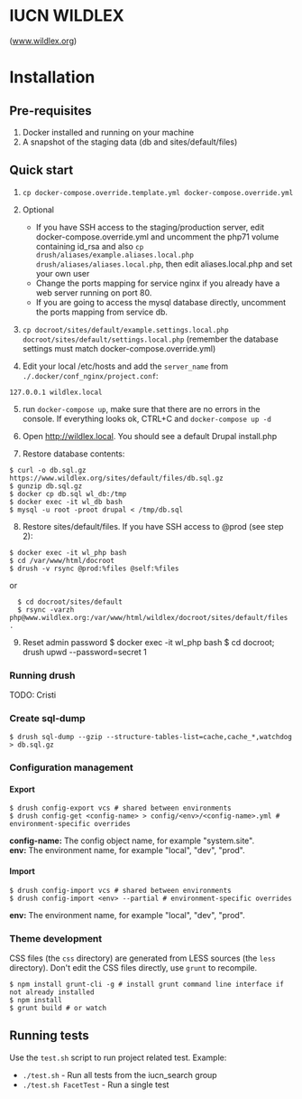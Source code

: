 # IUCN WILDLEX 

(www.wildlex.org)

# Installation

## Pre-requisites

1. Docker installed and running on your machine
2. A snapshot of the staging data (db and sites/default/files)

## Quick start

1. `cp docker-compose.override.template.yml docker-compose.override.yml`
2. Optional
   * If you have SSH access to the staging/production server, edit docker-compose.override.yml and uncomment the php71 volume containing id_rsa and also `cp drush/aliases/example.aliases.local.php drush/aliases/aliases.local.php`, then edit aliases.local.php and set your own user
   * Change the ports mapping for service nginx if you already have a web server running on port 80.
   * If you are going to access the mysql database directly, uncomment the ports mapping from service db.

3. `cp docroot/sites/default/example.settings.local.php docroot/sites/default/settings.local.php`
(remember the database settings must match docker-compose.override.yml)

4. Edit your local /etc/hosts and add the `server_name` from `./.docker/conf_nginx/project.conf`:

```
127.0.0.1 wildlex.local
```

5. run `docker-compose up`, make sure that there are no errors in the console. If everything looks ok, CTRL+C and `docker-compose up -d`

6. Open http://wildlex.local. You should see a default Drupal install.php

7. Restore database contents:

```
$ curl -o db.sql.gz https://www.wildlex.org/sites/default/files/db.sql.gz
$ gunzip db.sql.gz
$ docker cp db.sql wl_db:/tmp
$ docker exec -it wl_db bash
$ mysql -u root -proot drupal < /tmp/db.sql
```

8. Restore sites/default/files. If you have SSH access to @prod (see step 2):

```
$ docker exec -it wl_php bash
$ cd /var/www/html/docroot
$ drush -v rsync @prod:%files @self:%files
```

or 

```
  $ cd docroot/sites/default
  $ rsync -varzh php@www.wildlex.org:/var/www/html/wildlex/docroot/sites/default/files .
```

9. Reset admin password
  $ docker exec -it wl_php bash
  $ cd docroot; drush upwd --password=secret 1


### Running drush

TODO: Cristi

### Create sql-dump

```
$ drush sql-dump --gzip --structure-tables-list=cache,cache_*,watchdog > db.sql.gz
```

### Configuration management

#### Export

```
$ drush config-export vcs # shared between environments
$ drush config-get <config-name> > config/<env>/<config-name>.yml # environment-specific overrides
```

**config-name:** The config object name, for example "system.site".  
**env:** The environment name, for example "local", "dev", "prod".

#### Import

```
$ drush config-import vcs # shared between environments
$ drush config-import <env> --partial # environment-specific overrides
```

**env:** The environment name, for example "local", "dev", "prod".

### Theme development

CSS files (the `css` directory) are generated from LESS sources (the `less` directory). Don't edit the CSS files directly, use `grunt` to recompile.

```
$ npm install grunt-cli -g # install grunt command line interface if not already installed
$ npm install
$ grunt build # or watch
```


## Running tests

Use the `test.sh` script to run project related test. Example:

* `./test.sh` - Run all tests from the iucn_search group
* `./test.sh FacetTest` - Run a single test